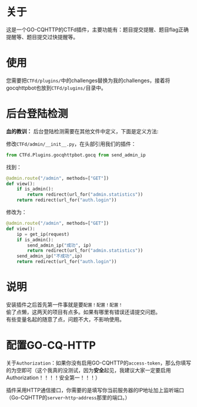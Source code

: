 # 关于
这是一个GO-CQHTTP的CTFd插件，主要功能有：题目提交提醒、题目flag正确提醒等、题目提交过快提醒等。

# 使用
您需要把`CTFd/plugins/`中的challenges替换为我的challenges，接着将gocqhttpbot也放到`CTFd/plugins/`目录中。

# 后台登陆检测
**血的教训：**
后台登陆检测需要在其他文件中定义，下面是定义方法:

修改`CTFd/admin/__init__.py`，在头部引用我们的插件：
```python
from CTFd.Plugins.gocqhttpbot.gocq from send_admin_ip
```
找到：
```python
@admin.route("/admin", methods=["GET"])
def view():
    if is_admin():
        return redirect(url_for("admin.statistics"))
    return redirect(url_for("auth.login"))
```
修改为：
```python
@admin.route("/admin", methods=["GET"])
def view():
    ip = get_ip(request)
    if is_admin():
        send_admin_ip("成功", ip)
        return redirect(url_for("admin.statistics"))
    send_admin_ip("不成功",ip)
    return redirect(url_for("auth.login"))
```

# 说明
安装插件之后首先第一件事就是要`配置！配置！配置！`\
偷了点懒，这两天的项目有点多。如果有哪里有错误还请提交问题。\
有些变量名起的随意了点，问题不大，不影响使用。

# 配置GO-CQ-HTTP
关于`Authorization`：如果你没有启用GO-CQHTTP的`access-token`，那么你填写的为空即可（这个我真的没测试，因为**安全**起见，我建议大家一定要启用Authorization！！！！安全第一！！！）

插件采用HTTP通信接口，你需要的是填写你当前服务器的IP地址加上监听端口（Go-CQHTTP的`server`-`http`-`address`那里的端口。）